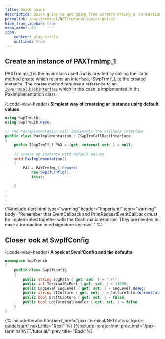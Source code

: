 ```yaml
---
title: Quick Guide
description: Quick guide to get going from scratch making a transaction
permalink: /pax-terminal/NET/tutorial/quick-guide/
hide_from_sidebar: true
menu_order: 60
icon:
    content: play_circle
    outlined: true
---
```

## Create an instance of PAXTrmImp_1

PAXTrmImp_1 is the main class used and is created by calling the static method [create][create] which returns an interface, ISwpTrmIf_1, to the created instance. The create method requires a reference to an [`ISwpTrmCallbackInterface`][iswptrmcallbackinterface] which in this case is implemented in the PaxImplementation class.

{:.code-view-header}
**Simplest way of createing an instance using default values**

```c#
using SwpTrmLib;
using SwpTrmLib.Nexo;

// The PaxImplementation call implements the callback interface
public class PaxImplementation : ISwpTrmCallBackInterface
{
    public ISwpTrmIf_1 PAX = {get; internal set; } = null;
 
    // create an instance with default values
    void PaxImplementation() 
    {
        PAX = PAXTrmImp_1.Create(
            new SwpIfConfig(),
            this);

    }
.
.
.

```

{%include alert.html type="warning" header="Important!" icon="warning"
body="Remember that EventCallback and PrintRequestEventCallback must be implemented together with the ConfirmationHandler. They are needed in case a transaction need signature approval." %}

## Closer look at SwpIfConfig

{:.code-view-header}
**A peek at SwpIfConfig and the defaults**

```c#
namespace SwpTrmLib
{
    public class SwpIfConfig
    {
        public string LogPath { get; set; } = ".\\";
        public int TerminalRxPort { get; set; } = 11000;
        public LogLevel LogLevel { get; set; } = LogLevel.Debug;
        public string UICulture { get; set; } = CultureInfo.CurrentCulture.Name;
        public bool DraftCapture { get; set; } = false;
        public bool LogTerminalHandler { get; set; } = false;
    }
}
```

{% include iterator.html next_href="/pax-terminal/NET/tutorial/quick-guide/start" next_title="Next" %}
{%include iterator.html prev_href="/pax-terminal/NET/tutorial/" prev_title="Back"%}

[create]: /pax-terminal/NET/swptrmlib/methods/create
[iswptrmcallbackinterface]: /pax-terminal/NET/swptrmlib/iswptrmcallbackinterface
